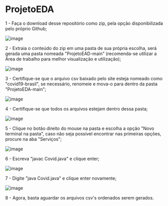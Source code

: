 # ProjetoEDA

1 - Faça o download desse repositório como zip, pela opção disponibilizada pelo próprio Github;

![image](https://user-images.githubusercontent.com/88672689/131893488-fbaac9b3-9426-4b05-9a7c-6bebf8855a7e.png)

2 - Extraia o conteúdo do zip em uma pasta de sua própria escolha, será gerada uma pasta nomeada "ProjetoEAD-main" (recomenda-se utilizar a Área de trabalho para melhor visualização e utilização);

![image](https://user-images.githubusercontent.com/88672689/131894355-7aa5b1f2-dd26-46a4-8fc3-1b1577d52291.png)

3 - Certifique-se que o arquivo csv baixado pelo site esteja nomeado como "covid19-brasil", se necessário, renomeie e mova-o para dentro da pasta "ProjetoEDA-main";

![image](https://user-images.githubusercontent.com/88672689/131893887-2fff51da-64e1-4730-89bd-416accdabafa.png)

4 - Certifique-se que todos os arquivos estejam dentro dessa pasta;

![image](https://user-images.githubusercontent.com/88672689/131894006-60ae1ad8-b220-4534-bcd9-3b64a27ebdce.png)

5 - Clique no botão direito do mouse na pasta e escolha a opção "Novo terminal na pasta", caso não seja possível encontrar nas primeiras opções, procure na aba "Serviços";

![image](https://user-images.githubusercontent.com/88672689/131893088-2aa58673-ff89-460d-9c48-28ef6cd257e8.png)

6 - Escreva "javac Covid.java" e clique enter;

![image](https://user-images.githubusercontent.com/88672689/131893301-d6bb7a02-8dd5-48c4-a216-966b24634c37.png)

7 - Digite "java Covid.java" e clique enter novamente;

![image](https://user-images.githubusercontent.com/88672689/131893341-d12bd937-9466-4f5e-aa1d-9f73781df305.png)

8 - Agora, basta aguardar os arquivos csv's ordenados serem gerados.
